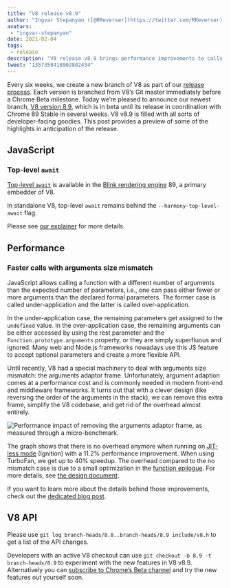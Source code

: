 ```yaml
---
title: "V8 release v8.9"
author: "Ingvar Stepanyan ([@RReverser](https://twitter.com/RReverser)), awaiting a call"
avatars:
 - "ingvar-stepanyan"
date: 2021-02-04
tags:
 - release
description: "V8 release v8.9 brings performance improvements to calls with argument size mismatch."
tweet: "1357358418902802434"
---
```

Every six weeks, we create a new branch of V8 as part of our [release process](https://v8.dev/docs/release-process). Each version is branched from V8’s Git master immediately before a Chrome Beta milestone. Today we’re pleased to announce our newest branch, [V8 version 8.9](https://chromium.googlesource.com/v8/v8.git/+log/branch-heads/8.9), which is in beta until its release in coordination with Chrome 89 Stable in several weeks. V8 v8.9 is filled with all sorts of developer-facing goodies. This post provides a preview of some of the highlights in anticipation of the release.

<!--truncate-->
## JavaScript

### Top-level `await`

[Top-level `await`](https://v8.dev/features/top-level-await) is available in the [Blink rendering engine](https://www.chromium.org/blink) 89, a primary embedder of V8.

In standalone V8, top-level `await` remains behind the `--harmony-top-level-await` flag.

Please see [our explainer](https://v8.dev/features/top-level-await) for more details.

## Performance

### Faster calls with arguments size mismatch

JavaScript allows calling a function with a different number of arguments than the expected number of parameters, i.e., one can pass either fewer or more arguments than the declared formal parameters. The former case is called under-application and the latter is called over-application.

In the under-application case, the remaining parameters get assigned to the `undefined` value. In the over-application case, the remaining arguments can be either accessed by using the rest parameter and the `Function.prototype.arguments` property, or they are simply superfluous and ignored. Many web and Node.js frameworks nowadays use this JS feature to accept optional parameters and create a more flexible API.

Until recently, V8 had a special machinery to deal with arguments size mismatch: the arguments adaptor frame. Unfortunately, argument adaption comes at a performance cost and is commonly needed in modern front-end and middleware frameworks. It turns out that with a clever design (like reversing the order of the arguments in the stack), we can remove this extra frame, simplify the V8 codebase, and get rid of the overhead almost entirely.

![Performance impact of removing the arguments adaptor frame, as measured through a micro-benchmark.](/_img/v8-release-89/perf.svg)

The graph shows that there is no overhead anymore when running on [JIT-less mode](https://v8.dev/blog/jitless) (Ignition) with a 11.2% performance improvement. When using TurboFan, we get up to 40% speedup. The overhead compared to the no mismatch case is due to a small optimization in the [function epilogue](https://source.chromium.org/chromium/chromium/src/+/master:v8/src/compiler/backend/x64/code-generator-x64.cc;l=4905;drc=5056f555010448570f7722708aafa4e55e1ad052). For more details, see [the design document](https://docs.google.com/document/d/15SQV4xOhD3K0omGJKM-Nn8QEaskH7Ir1VYJb9_5SjuM/edit).

If you want to learn more about the details behind those improvements, check out the [dedicated blog post](https://v8.dev/blog/adaptor-frame).

## V8 API

Please use `git log branch-heads/8.8..branch-heads/8.9 include/v8.h` to get a list of the API changes.

Developers with an active V8 checkout can use `git checkout -b 8.9 -t branch-heads/8.9` to experiment with the new features in V8 v8.9. Alternatively you can [subscribe to Chrome’s Beta channel](https://www.google.com/chrome/browser/beta.html) and try the new features out yourself soon.
